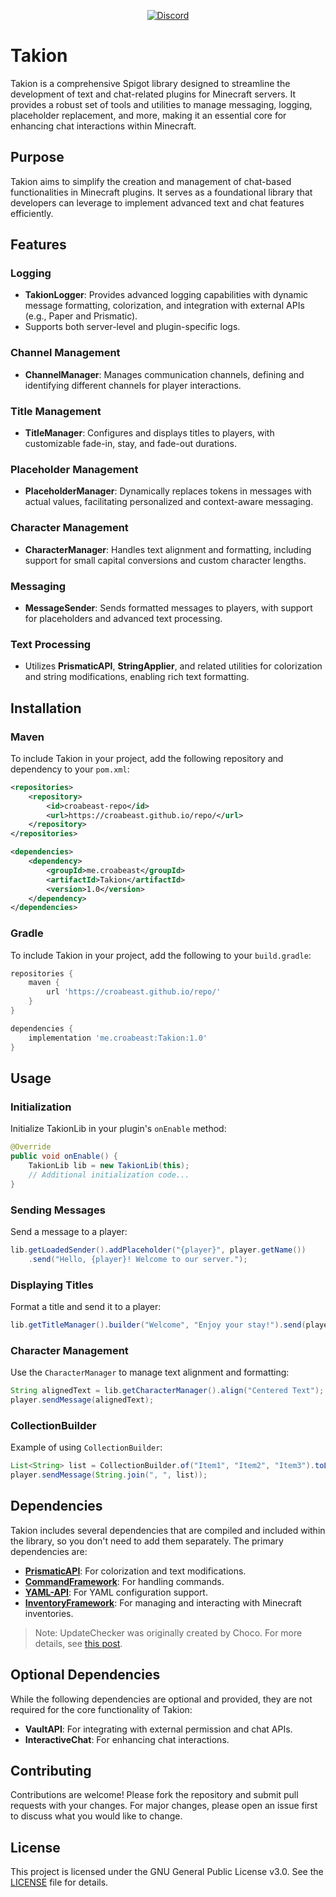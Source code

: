 <p align="center">
    <a href="https://discord.com/invite/gzzhVqgy3b" alt="Support Server">
        <img alt="Discord" src="https://img.shields.io/discord/826555143398752286?style=for-the-badge&logo=discord&label=Support%20Server&color=635aea">
    </a>
</p>

# Takion

Takion is a comprehensive Spigot library designed to streamline the development of text and chat-related plugins for Minecraft servers. It provides a robust set of tools and utilities to manage messaging, logging, placeholder replacement, and more, making it an essential core for enhancing chat interactions within Minecraft.

## Purpose

Takion aims to simplify the creation and management of chat-based functionalities in Minecraft plugins. It serves as a foundational library that developers can leverage to implement advanced text and chat features efficiently.

## Features

### Logging
- **TakionLogger**: Provides advanced logging capabilities with dynamic message formatting, colorization, and integration with external APIs (e.g., Paper and Prismatic).
- Supports both server-level and plugin-specific logs.

### Channel Management
- **ChannelManager**: Manages communication channels, defining and identifying different channels for player interactions.

### Title Management
- **TitleManager**: Configures and displays titles to players, with customizable fade-in, stay, and fade-out durations.

### Placeholder Management
- **PlaceholderManager**: Dynamically replaces tokens in messages with actual values, facilitating personalized and context-aware messaging.

### Character Management
- **CharacterManager**: Handles text alignment and formatting, including support for small capital conversions and custom character lengths.

### Messaging
- **MessageSender**: Sends formatted messages to players, with support for placeholders and advanced text processing.

### Text Processing
- Utilizes **PrismaticAPI**, **StringApplier**, and related utilities for colorization and string modifications, enabling rich text formatting.

## Installation

### Maven

To include Takion in your project, add the following repository and dependency to your `pom.xml`:

```xml
<repositories>
    <repository>
        <id>croabeast-repo</id>
        <url>https://croabeast.github.io/repo/</url>
    </repository>
</repositories>

<dependencies>
    <dependency>
        <groupId>me.croabeast</groupId>
        <artifactId>Takion</artifactId>
        <version>1.0</version>
    </dependency>
</dependencies>
```

### Gradle

To include Takion in your project, add the following to your `build.gradle`:

```groovy
repositories {
    maven {
        url 'https://croabeast.github.io/repo/'
    }
}

dependencies {
    implementation 'me.croabeast:Takion:1.0'
}
```

## Usage

### Initialization

Initialize TakionLib in your plugin's `onEnable` method:

```java
@Override
public void onEnable() {
    TakionLib lib = new TakionLib(this);
    // Additional initialization code...
}
```

### Sending Messages

Send a message to a player:

```java
lib.getLoadedSender().addPlaceholder("{player}", player.getName())
    .send("Hello, {player}! Welcome to our server.");
```

### Displaying Titles

Format a title and send it to a player:

```java
lib.getTitleManager().builder("Welcome", "Enjoy your stay!").send(player);
```

### Character Management

Use the `CharacterManager` to manage text alignment and formatting:

```java
String alignedText = lib.getCharacterManager().align("Centered Text");
player.sendMessage(alignedText);
```

### CollectionBuilder

Example of using `CollectionBuilder`:

```java
List<String> list = CollectionBuilder.of("Item1", "Item2", "Item3").toList();
player.sendMessage(String.join(", ", list));
```

## Dependencies

Takion includes several dependencies that are compiled and included within the library, so you don't need to add them separately. The primary dependencies are:

- [**PrismaticAPI**](https://github.com/CroaBeast/PrismaticAPI): For colorization and text modifications.
- [**CommandFramework**](https://github.com/CroaBeast/CommandFramework): For handling commands.
- [**YAML-API**](https://github.com/CroaBeast/YAML-API): For YAML configuration support.
- [**InventoryFramework**](https://github.com/stefvanschie/IF): For managing and interacting with Minecraft inventories.
> Note: UpdateChecker was originally created by Choco. For more details, see [this post](https://www.spigotmc.org/threads/an-actually-decent-plugin-update-checker.344327/).

## Optional Dependencies

While the following dependencies are optional and provided, they are not required for the core functionality of Takion:

- **VaultAPI**: For integrating with external permission and chat APIs.
- **InteractiveChat**: For enhancing chat interactions.

## Contributing

Contributions are welcome! Please fork the repository and submit pull requests with your changes. For major changes, please open an issue first to discuss what you would like to change.

## License

This project is licensed under the GNU General Public License v3.0. See the [LICENSE](https://www.gnu.org/licenses/gpl-3.0.html) file for details.

